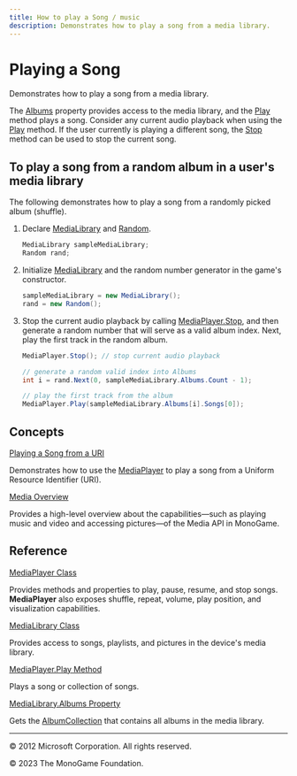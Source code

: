 ```yaml
---
title: How to play a Song / music
description: Demonstrates how to play a song from a media library.
---
```


# Playing a Song

Demonstrates how to play a song from a media library.

The [Albums](xref:Microsoft.Xna.Framework.Media.MediaLibrary.Albums) property provides access to the media library, and the [Play](xref:Microsoft.Xna.Framework.Media.MediaPlayer) method plays a song. Consider any current audio playback when using the [Play](xref:Microsoft.Xna.Framework.Media.MediaPlayer) method. If the user currently is playing a different song, the [Stop](xref:Microsoft.Xna.Framework.Media.MediaPlayer) method can be used to stop the current song.

## To play a song from a random album in a user's media library

The following demonstrates how to play a song from a randomly picked album (shuffle).

1. Declare [MediaLibrary](xref:Microsoft.Xna.Framework.Media.MediaLibrary) and [Random](http://msdn.microsoft.com/en-us/library/system.random.aspx).

    ```csharp
    MediaLibrary sampleMediaLibrary;
    Random rand;
    ```

2. Initialize [MediaLibrary](xref:Microsoft.Xna.Framework.Media.MediaLibrary) and the random number generator in the game's constructor.

    ```csharp
    sampleMediaLibrary = new MediaLibrary();
    rand = new Random();
    ```

3. Stop the current audio playback by calling [MediaPlayer.Stop](xref:Microsoft.Xna.Framework.Media.MediaPlayer), and then generate a random number that will serve as a valid album index. Next, play the first track in the random album.

    ```csharp
    MediaPlayer.Stop(); // stop current audio playback 
    
    // generate a random valid index into Albums
    int i = rand.Next(0, sampleMediaLibrary.Albums.Count - 1);
    
    // play the first track from the album
    MediaPlayer.Play(sampleMediaLibrary.Albums[i].Songs[0]);
    ```

## Concepts

[Playing a Song from a URI](HowTo_PlaySongfromURI.md)

Demonstrates how to use the [MediaPlayer](xref:Microsoft.Xna.Framework.Media.MediaPlayer) to play a song from a Uniform Resource Identifier (URI).

[Media Overview](../whatis/WhatIs_Audio.md)

Provides a high-level overview about the capabilities—such as playing music and video and accessing pictures—of the Media API in MonoGame.

## Reference

[MediaPlayer Class](xref:Microsoft.Xna.Framework.Media.MediaPlayer)

Provides methods and properties to play, pause, resume, and stop songs. **MediaPlayer** also exposes shuffle, repeat, volume, play position, and visualization capabilities.

[MediaLibrary Class](xref:Microsoft.Xna.Framework.Media.MediaLibrary)

Provides access to songs, playlists, and pictures in the device's media library.

[MediaPlayer.Play Method](xref:Microsoft.Xna.Framework.Media.MediaPlayer)

Plays a song or collection of songs.

[MediaLibrary.Albums Property](xref:Microsoft.Xna.Framework.Media.MediaLibrary.Albums)

Gets the [AlbumCollection](xref:Microsoft.Xna.Framework.Media.AlbumCollection) that contains all albums in the media library.

---

© 2012 Microsoft Corporation. All rights reserved.

© 2023 The MonoGame Foundation.
